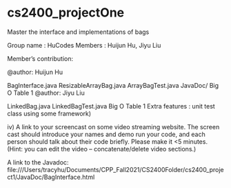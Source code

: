 # cs2400_projectOne
Master the interface and implementations of bags

Group name : HuCodes Members : Huijun Hu, Jiyu Liu

Member’s contribution:

@author: Huijun Hu

BagInterface.java
ResizableArrayBag.java
ArrayBagTest.java
JavaDoc/
Big O Table 1
@author: Jiyu Liu

LinkedBag.java
LinkedBagTest.java
Big O Table 1
Extra features : unit test class using some framework)

iv) A link to your screencast on some video streaming website. The screen cast should introduce your names and demo run your code, and each person should talk about their code briefly. Please make it <5 minutes. (Hint: you can edit the video – concatenate/delete video sections.)

A link to the Javadoc: file:///Users/tracyhu/Documents/CPP_Fall2021/CS2400Folder/cs2400_project1/JavaDoc/BagInterface.html
